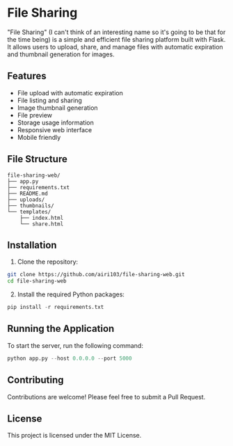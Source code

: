 # File Sharing

"File Sharing" (I can't think of an interesting name so it's going to be that for the time being) is a simple and efficient file sharing platform built with Flask. It allows users to upload, share, and manage files with automatic expiration and thumbnail generation for images.

## Features

- File upload with automatic expiration
- File listing and sharing
- Image thumbnail generation
- File preview
- Storage usage information
- Responsive web interface
- Mobile friendly

## File Structure

```
file-sharing-web/
├── app.py
├── requirements.txt
├── README.md
├── uploads/
├── thumbnails/
└── templates/
    ├── index.html
    └── share.html
```

## Installation

1. Clone the repository:
```bash
git clone https://github.com/airi103/file-sharing-web.git
cd file-sharing-web
```

2. Install the required Python packages:
```py
pip install -r requirements.txt
```

## Running the Application
To start the server, run the following command:

```py
python app.py --host 0.0.0.0 --port 5000
```

## Contributing

Contributions are welcome! Please feel free to submit a Pull Request.

## License

This project is licensed under the MIT License.
